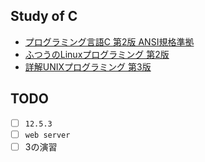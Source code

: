 ## Study of C

* [プログラミング言語C 第2版 ANSI規格準拠](https://www.amazon.co.jp/dp/4320026926/)
* [ふつうのLinuxプログラミング 第2版](http://i.loveruby.net/stdlinux2/)
* [詳解UNIXプログラミング 第3版](https://www.amazon.co.jp/gp/product/4798134880/)

## TODO

- [ ] `12.5.3`
- [ ] `web server`
- [ ] 3の演習
